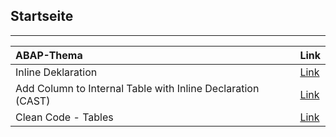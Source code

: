 ## Startseite
---

| ABAP-Thema       | Link        |
| :----------- | :----------- |
| Inline Deklaration | [Link](docs/Inline_Deklaration.md) |
| Add Column to Internal Table with Inline Declaration (CAST) | [Link](docs/Add_Column_to_itab_with_Inline_Declaration_(CAST).md) |
| Clean Code - Tables | [Link](https://github.com/SAP/styleguides/blob/master/clean-abap/CleanABAP.md#tables) |
